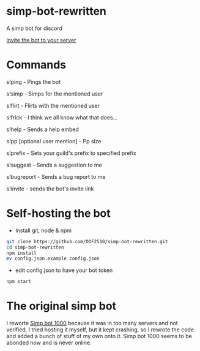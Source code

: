# simp-bot-rewritten
A simp bot for discord

[Invite the bot to your server](https://discord.com/api/oauth2/authorize?client_id=808822189905936405&permissions=8&scope=bot)

# Commands
s!ping - Pings the bot

s!simp <user mention> - Simps for the mentioned user

s!flirt <user mention> - Flirts with the mentioned user

s!frick <user mention> - I think we all know what that does...

s!help - Sends a help embed

s!pp [optional user mention] - Pp size

s!prefix <new prefix> - Sets your guild's prefix to specified prefix

s!suggest - Sends a suggestion to me

s!bugreport - Sends a bug report to me

s!invite - sends the bot's invite link

# Self-hosting the bot

* Install git, node & npm
 ```bash
 git clone https://github.com/OOF2510/simp-bot-rewritten.git
 cd simp-bot-rewritten
 npm install
 mv config.json.example config.json
 ```
 * edit config.json to have your bot token
 ```bash
 npm start
 ```

# The original simp bot
I reworte [Simp bot 1000](https://discordbotlist.com/bots/simp-bot-10000) because it was in too many servers and not verified, I tried hosting it myself, but it
kept crashing, so I rewrote the code and added a bunch of stuff of my own onto it. Simp bot 1000 seems to be abonded now and is never online.
